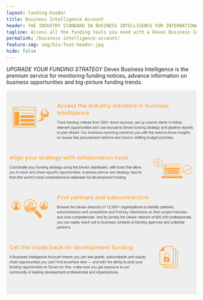 ```yaml
---
layout: landing-header
title: Business Intelligence Account
header: THE INDUSTRY STANDARD IN BUSINESS INTELLIGENCE FOR INTERNATIONAL DEVELOPMENT ORGANIZATIONS
tagline: Access all the funding tools you need with a Devex Business Intelligence Account.
permalink: /business-intelligence-account/
feature-img: img/bia-feat-header.jpg
hide: false
---
```



*UPGRADE YOUR FUNDING STRATEGY* Devex Business Intelligence is the premium service for monitoring funding notices, advance information on business opportunities and big-picture funding trends. &nbsp;

![](/uploads/versions/bia-features-list---x----941-1006x---.png)

&nbsp;

&nbsp;
